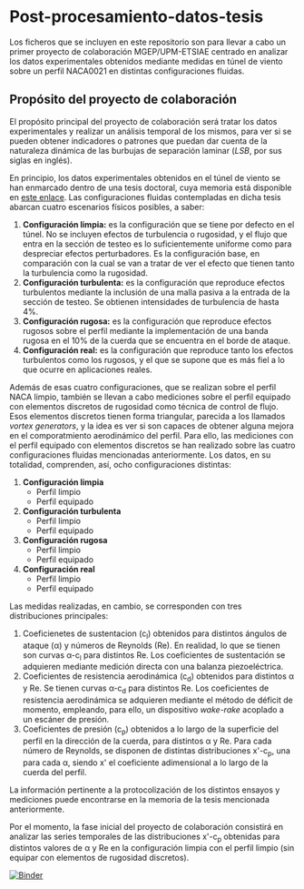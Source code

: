 <h1>Post-procesamiento-datos-tesis</h1>

Los ficheros que se incluyen en este repositorio son para llevar a cabo un primer proyecto de colaboración MGEP/UPM-ETSIAE centrado en analizar los datos experimentales obtenidos mediante medidas en túnel de viento sobre un perfil NACA0021 en distintas configuraciones fluidas.

<h2>Propósito del proyecto de colaboración</h2>

El propósito principal del proyecto de colaboración será tratar los datos experimentales y realizar un análisis temporal de los mismos, para ver si se pueden obtener indicadores o patrones que puedan dar cuenta de la naturaleza dinámica de las burbujas de separación laminar (<i>LSB</i>, por sus siglas en inglés).

En principio, los datos experimentales obtenidos en el túnel de viento se han enmarcado dentro de una tesis doctoral, cuya memoria está disponible en <a href=10.13140/RG.2.2.30499.17445>este enlace</a>. Las configuraciones fluidas contempladas en dicha tesis abarcan cuatro escenarios físicos posibles, a saber:
<ol>
  <li><b>Configuración limpia:</b> es la configuración que se tiene por defecto en el túnel. No se incluyen efectos de turbulencia o rugosidad, y el flujo que entra en la sección de testeo es lo suficientemente uniforme como para despreciar efectos perturbadores. Es la configuración base, en comparación con la cual se van a tratar de ver el efecto que tienen tanto la turbulencia como la rugosidad.</li>
  <li><b>Configuración turbulenta:</b> es la configuración que reproduce efectos turbulentos mediante la inclusión de una malla pasiva a la entrada de la sección de testeo. Se obtienen intensidades de turbulencia de hasta 4%.</li>
  <li><b>Configuración rugosa:</b> es la configuración que reproduce efectos rugosos sobre el perfil mediante la implementación de una banda rugosa en el 10% de la cuerda que se encuentra en el borde de ataque.</li>
  <li><b>Configuración real:</b> es la configuración que reproduce tanto los efectos turbulentos como los rugosos, y el que se supone que es más fiel a lo que ocurre en aplicaciones reales.</li>
</ol>
Además de esas cuatro configuraciones, que se realizan sobre el perfil NACA limpio, también se llevan a cabo mediciones sobre el perfil equipado con elementos discretos de rugosidad como técnica de control de flujo. Esos elementos discretos tienen forma triangular, parecida a los llamados <i>vortex generators</i>, y la idea es ver si son capaces de obtener alguna mejora en el comporatmiento aerodinámico del perfil. Para ello, las mediciones con el perfil equipado con elementos discretos se han realizado sobre las cuatro configuraciones fluidas mencionadas anteriormente. Los datos, en su totalidad, comprenden, así, ocho configuraciones distintas:
<ol>
  <li><b>Configuración limpia</b><ul>
    <li>Perfil limpio</li>
    <li>Perfil equipado</li>
    </ul>
  </li>
  <li><b>Configuración turbulenta</b><ul>
    <li>Perfil limpio</li>
    <li>Perfil equipado</li>
    </ul>
  </li>
  <li><b>Configuración rugosa</b><ul>
    <li>Perfil limpio</li>
    <li>Perfil equipado</li>
    </ul>
  </li>  
  <li><b>Configuración real</b><ul>
    <li>Perfil limpio</li>
    <li>Perfil equipado</li>
    </ul>
  </li>  
</ol>

Las medidas realizadas, en cambio, se corresponden con tres distribuciones principales:
<ol>
  <li>Coeficienetes de sustentacion (c<sub>l</sub>) obtenidos para distintos ángulos de ataque (&alpha;) y números de Reynolds (Re). En realidad, lo que se tienen son curvas &alpha;-c<sub>l</sub> para distintos Re. Los coeficientes de sustentación se adquieren mediante medición directa con una balanza piezoeléctrica.</li>
  <li>Coeficientes de resistencia aerodinámica (c<sub>d</sub>) obtenidos para distintos &alpha; y Re. Se tienen curvas &alpha;-c<sub>d</sub> para distintos Re. Los coeficientes de resistencia aerodinámica se adquieren mediante el método de déficit de momento, empleando, para ello, un dispositivo <i>wake-rake</i> acoplado a un escáner de presión.</li>
  <li>Coeficientes de presión (c<sub>p</sub>) obtenidos a lo largo de la superficie del perfil en la dirección de la cuerda, para distintos &alpha; y Re. Para cada número de Reynolds, se disponen de distintas distribuciones x'-c<sub>p</sub>, una para cada &alpha;, siendo x' el coeficiente adimensional a lo largo de la cuerda del perfil.</li>
</ol>
La información pertinente a la protocolización de los distintos ensayos y mediciones puede encontrarse en la memoria de la tesis mencionada anteriormente.

Por el momento, la fase inicial del proyecto de colaboración consistirá en analizar las series temporales de las distribuciones x'-c<sub>p</sub> obtenidas para distintos valores de &alpha; y Re en la configuración limpia con el perfil limpio (sin equipar con elementos de rugosidad discretos).

<!---[![Binder](https://mybinder.org/badge_logo.svg)](https://mybinder.org/v2/gh/azarketa/Post-procesamiento-datos-tesis.git/HEAD)--->
[![Binder](https://mybinder.org/badge_logo.svg)](https://mybinder.org/v2/gh/azarketa/Post-procesamiento-datos-tesis.git/main?urlpath=tree%2Fpost-proc.ipynb)
